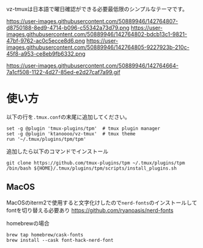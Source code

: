 vz-tmuxは日本語で曜日確認ができる必要最低限のシンプルなテーマです。

https://user-images.githubusercontent.com/50889946/142764807-d8750188-8ed9-4714-b096-c55342a73d79.png
https://user-images.githubusercontent.com/50889946/142764802-bdcb13c1-9821-47bf-9762-ac0c5ecce8d6.png
https://user-images.githubusercontent.com/50889946/142764805-9227923b-210c-45f8-a953-ce8eb9fb6332.png

https://user-images.githubusercontent.com/50889946/142764664-7a1cf508-1122-4d27-85ed-e2d27caf7a99.gif


# 使い方

以下の行を`.tmux.conf`の末尾に追加してください。

```
set -g @plugin 'tmux-plugins/tpm'  # tmux plugin manager
set -g @plugin 'ktanoooo/vz-tmux'  # tmux theme
run '~/.tmux/plugins/tpm/tpm'
```

追加したら以下のコマンドでインストール

```
git clone https://github.com/tmux-plugins/tpm ~/.tmux/plugins/tpm
/bin/bash ${HOME}/.tmux/plugins/tpm/scripts/install_plugins.sh
```

## MacOS

MacOSのiterm2で使用すると文字化けしたので`nerd-fonts`のインストールしてfontを切り替える必要あり
https://github.com/ryanoasis/nerd-fonts

homebrewの場合

```
brew tap homebrew/cask-fonts
brew install --cask font-hack-nerd-font
```

